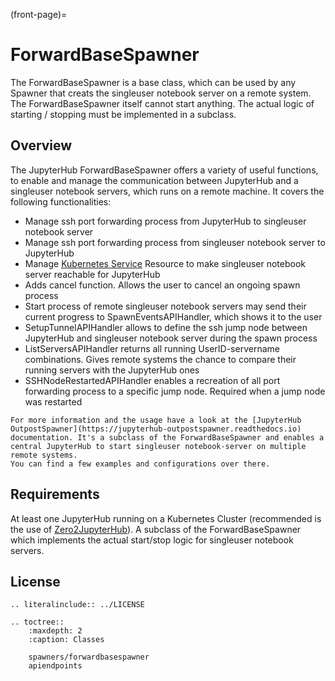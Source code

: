 (front-page)=

# ForwardBaseSpawner

The ForwardBaseSpawner is a base class, which can be used by any Spawner that creats the singleuser notebook server on a remote system. The ForwardBaseSpawner itself cannot start anything. The actual logic of starting / stopping must be implemented in a subclass.
  
## Overview  
  
The JupyterHub ForwardBaseSpawner offers a variety of useful functions, to enable and manage the communication between JupyterHub and a singleuser notebook servers, which runs on a remote machine. It covers the following functionalities:

- Manage ssh port forwarding process from JupyterHub to singleuser notebook server
- Manage ssh port forwarding process from singleuser notebook server to JupyterHub
- Manage [Kubernetes Service](https://kubernetes.io/docs/concepts/services-networking/service/) Resource to make singleuser notebook server reachable for JupyterHub
- Adds cancel function. Allows the user to cancel an ongoing spawn process
- Start process of remote singleuser notebook servers may send their current progress to SpawnEventsAPIHandler, which shows it to the user
- SetupTunnelAPIHandler allows to define the ssh jump node between JupyterHub and singleuser notebook server during the spawn process
- ListServersAPIHandler returns all running UserID-servername combinations. Gives remote systems the chance to compare their running servers with the JupyterHub ones
- SSHNodeRestartedAPIHandler enables a recreation of all port forwarding process to a specific jump node. Required when a jump node was restarted
  
```{admonition} Note
For more information and the usage have a look at the [JupyterHub OutpostSpawner](https://jupyterhub-outpostspawner.readthedocs.io) documentation. It's a subclass of the ForwardBaseSpawner and enables a central JupyterHub to start singleuser notebook-server on multiple remote systems.  
You can find a few examples and configurations over there.
```

## Requirements  
  
At least one JupyterHub running on a Kubernetes Cluster (recommended is the use of [Zero2JupyterHub](https://z2jh.jupyter.org/en/stable/)). 
A subclass of the ForwardBaseSpawner which implements the actual start/stop logic for singleuser notebook servers.


## License

```{eval-rst}
.. literalinclude:: ../LICENSE
```
  

```{eval-rst}
.. toctree::
    :maxdepth: 2
    :caption: Classes

    spawners/forwardbasespawner
    apiendpoints
```
